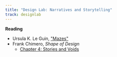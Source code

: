 ```yaml
---
title: "Design Lab: Narratives and Storytelling"
track: designlab
---
```


**Reading**

- Ursula K. Le Guin, ["Mazes"](http://communitydemocracyproject.org/wp-content/uploads/2016/10/Mazes.pdf)
- Frank Chimero, _Shape of Design_
  - [Chapter 4: Stories and Voids](https://shapeofdesignbook.com/chapters/07-stories-and-voids/)
